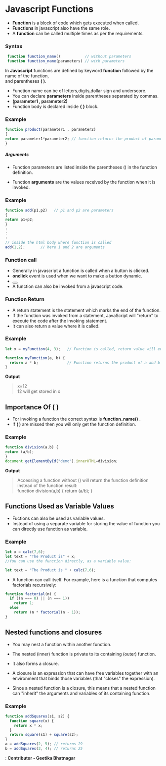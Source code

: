 # Javascript Functions

- **Function** is a block of code which gets executed when called.
- **Functions** in javascript also have the same role.
- A **function** can be called multiple times as per the requirements.

### Syntax
```js
 function function_name()           // without parameters
 function function_name(parameters) // with parameters
```
In **Javascript** functions are defined by keyword **function** followed by the name of the function,  
and parentheses **( )**.  

- Function name can be of letters,digits,dollar sign and underscore.
- You can declare **parameters** inside parentheses separated by commas.  
- **(parameter1 , parameter2)**
- Function body is declared inside **{ }** block.
### Example
```js
function product(parameter1 , parameter2)
{
return parameter1*parameter2; // function returns the product of parameter1 andparameter2 
}
```
##### Arguments
- Function parameters are listed inside the parentheses () in the function definition.

- Function **arguments** are the values received by the function when it is invoked.
### Example
```js
function add(p1,p2)   // p1 and p2 are parameters 
{
return p1+p2;
}
:
:
: 
// inside the html body where function is called
add(1,2);       // here 1 and 2 are arguments
```
### Function call
- Generally in javascript a function is called when a button is clicked.
- **onclick** event is used when we want to make a button dynamic.
- **<button onclick="function_name()">**
- A function can also be invoked from a javascript code.

### Function Return 
- A return statement is the statement which marks the end of the function.  
- If the function was invoked from a statement, JavaScript will "return" to execute the code after the invoking statement.
- It can also return a value where it is called.
### Example
```js
let x = myFunction(4, 3);   // Function is called, return value will end up in x

function myFunction(a, b) {
  return a * b;             // Function returns the product of a and b
}
```
**Output**
> x=12  
> 12 will get stored in x

## **Importance Of ( )**
- For invoking a function the correct syntax is **function_name()** .
- If **( )** are missed then you will only get the function definition.
### Example
```js
function division(a,b) { 
return (a/b); 
}
document.getElementById("demo").innerHTML=division;
```
**Output**
> Accessing a function without () will return the function definition instead of the function result:  
> function division(a,b) { return (a/b); }

## **Functions Used as Variable Values**
- Fuctions can also be used as variable values.
- Instead of using a separate variable for storing the value of function 
   you can directly use function as variable.
### Example
```js
let x = calc(7,6);
let text = "The Product is" + x;
//You can use the function directly, as a variable value:

let text = "The Product is " + calc(7,6);
```
- A function can call itself. For example, here is a function that computes factorials recursively:
```js
function factorial(n) {
  if ((n === 0) || (n === 1))
    return 1;
  else
    return (n * factorial(n - 1));
}
``` 
## **Nested functions and closures**

- You may nest a function within another function.
- The nested (inner) function is private to its containing (outer) function.

- It also forms a closure.
- A closure is an expression that can have free variables together with an environment that binds those variables (that "closes" the expression).
- Since a nested function is a closure, this means that a nested function can "inherit" the arguments and variables of its containing function.  
### Example
```js
function addSquares(s1, s2) {
  function square(x) {
    return x * x;
  }
  return square(s1) + square(s2);
}
a = addSquares(2, 5); // returns 29
b = addSquares(3, 4); // returns 25
```
: **Contributor - Geetika Bhatnagar**
